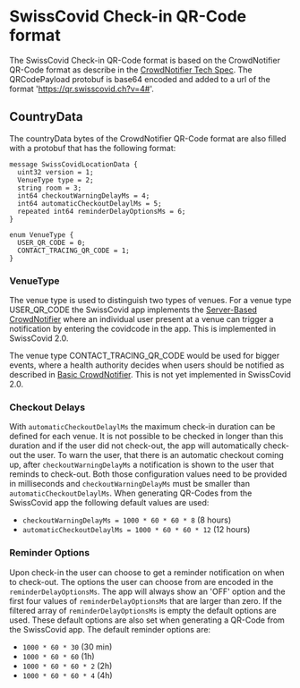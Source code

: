 <h1>SwissCovid Check-in QR-Code format</h1>

The SwissCovid Check-in QR-Code format is based on the CrowdNotifier QR-Code format as describe in the [CrowdNotifier Tech Spec](https://crowdnotifier.readthedocs.io/en/latest/basic.html#entry-qr-code-format). The QRCodePayload protobuf is base64 encoded and added to a url of the format 'https://qr.swisscovid.ch?v=4#<base64-encoded-protobuf>'.

## CountryData

The countryData bytes of the CrowdNotifier QR-Code format are also filled with a protobuf that has the following format:

```
message SwissCovidLocationData {
  uint32 version = 1;
  VenueType type = 2;
  string room = 3;
  int64 checkoutWarningDelayMs = 4;
  int64 automaticCheckoutDelaylMs = 5;
  repeated int64 reminderDelayOptionsMs = 6;
}

enum VenueType {
  USER_QR_CODE = 0;
  CONTACT_TRACING_QR_CODE = 1;
}
```

### VenueType

The venue type is used to distinguish two types of venues. For a venue type USER_QR_CODE the SwissCovid app implements the [Server-Based CrowdNotifier](https://crowdnotifier.readthedocs.io/en/latest/server-based.html) where an individual user present at a venue can trigger a notification by entering the covidcode in the app. This is implemented in SwissCovid 2.0.

The venue type CONTACT_TRACING_QR_CODE would be used for bigger events, where a health authority decides when users should be notified as described in [Basic CrowdNotifier](https://crowdnotifier.readthedocs.io/en/latest/basic.html). This is not yet implemented in SwissCovid 2.0.

### Checkout Delays

With `automaticCheckoutDelaylMs` the maximum check-in duration can be defined for each venue. It is not possible to be checked in longer than this duration and if the user did not check-out, the app will automatically check-out the user. To warn the user, that there is an automatic checkout coming up, after `checkoutWarningDelayMs` a notification is shown to the user that reminds to check-out. Both those configuration values need to be provided in milliseconds and `checkoutWarningDelayMs` must be smaller than `automaticCheckoutDelaylMs`. When generating QR-Codes from the SwissCovid app the following default values are used:
- `checkoutWarningDelayMs = 1000 * 60 * 60 * 8` (8 hours)
- `automaticCheckoutDelaylMs = 1000 * 60 * 60 * 12` (12 hours)

### Reminder Options

Upon check-in the user can choose to get a reminder notification on when to check-out. The options the user can choose from are encoded in the `reminderDelayOptionsMs`. The app will always show an 'OFF' option and the first four values of `reminderDelayOptionsMs` that are larger than zero. If the filtered array of `reminderDelayOptionsMs` is empty the default options are used. These default options are also set when generating a QR-Code from the SwissCovid app. The default reminder options are:
- `1000 * 60 * 30` (30 min)
- `1000 * 60 * 60` (1h)
- `1000 * 60 * 60 * 2` (2h)
- `1000 * 60 * 60 * 4` (4h)